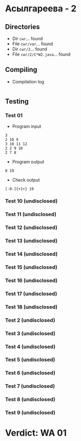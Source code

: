 # Асылгареева - 2
## Directories
- Dir `cwr`... found
- File `cwr/var`... found
- Dir `cwr/2`... found
- File `cwr/2/C*W2.java`... found
## Compiling
- Compilation log
```

```
## Testing
### Test 01
- Program input
```
3
2 10 9
3 10 11 12
2 2 9 10
2 7 8

```
- Program output
```
0 19

```
- Check output
```
[-0-]{+1+} 19

```
### Test 10 (undisclosed)
### Test 11 (undisclosed)
### Test 12 (undisclosed)
### Test 13 (undisclosed)
### Test 14 (undisclosed)
### Test 15 (undisclosed)
### Test 16 (undisclosed)
### Test 17 (undisclosed)
### Test 18 (undisclosed)
### Test 2 (undisclosed)
### Test 3 (undisclosed)
### Test 4 (undisclosed)
### Test 5 (undisclosed)
### Test 6 (undisclosed)
### Test 7 (undisclosed)
### Test 8 (undisclosed)
### Test 9 (undisclosed)
# Verdict: WA 01
